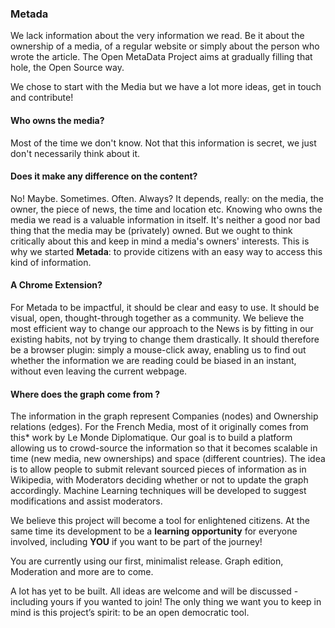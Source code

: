 ### Metada

We lack information about the very information we read. Be it about the ownership of a media, of a regular website or simply about the person who wrote the article. The Open MetaData Project aims at gradually filling that hole, the Open Source way.

We chose to start with the Media but we have a lot more ideas, get in touch and contribute!

#### Who owns the media?

Most of the time we don't know. Not that this information is secret, we just don't necessarily think about it.

#### Does it make any difference on the content?

No! Maybe. Sometimes. Often. Always? It depends, really: on the media, the owner, the piece of news, the time and location etc. Knowing who owns the media we read is a valuable information in itself. It's neither a good nor bad thing that the media may be (privately) owned. But we ought to think critically about this and keep in mind a media's owners' interests. This is why we started **Metada**: to provide citizens with an easy way to access this kind of information. 


#### A Chrome Extension?

For Metada to be impactful, it should be clear and easy to use. It should be visual, open, thought-through together as a community. We believe the most efficient way to change our approach to the News is by fitting in our existing habits, not by trying to change them drastically. It should therefore be a browser plugin: simply a mouse-click away, enabling us to find out whether the information we are reading could be biased in an instant, without even leaving the current webpage.


#### Where does the graph come from ?

The information in the graph represent Companies (nodes) and Ownership relations (edges). For the French Media, most of it originally comes from this*  work by Le Monde Diplomatique. Our goal is to build a platform allowing us to crowd-source the information so that it becomes scalable in time (new media, new ownerships) and space (different countries). The idea is to allow people to submit relevant sourced pieces of information as in Wikipedia, with Moderators deciding whether or not to update the graph accordingly. Machine Learning techniques will be developed to suggest modifications and assist moderators.


We believe this project will become a tool for enlightened citizens. At the same time its development to be a **learning opportunity** for everyone involved, including **YOU** if you want to be part of the journey!


You are currently using our first, minimalist release. Graph edition, Moderation and more are to come.

A lot has yet to be built. All ideas are welcome and will be discussed - including yours if you wanted to join! The only thing we want you to keep in mind is this project’s spirit: to be an open democratic tool.
